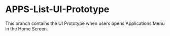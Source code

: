 # APPS-List-UI-Prototype

This branch contains the UI Prototype when users opens Applications Menu 
in the Home Screen. 
